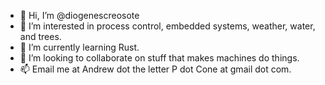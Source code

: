 - 👋 Hi, I’m @diogenescreosote
- 👀 I’m interested in process control, embedded systems, weather, water, and trees.
- 🌱 I’m currently learning Rust.
- 💞️ I’m looking to collaborate on stuff that makes machines do things.
- 📫 Email me at Andrew dot the letter P dot Cone at gmail dot com.

<!---
diogenescreosote/diogenescreosote is a ✨ special ✨ repository because its `README.md` (this file) appears on your GitHub profile.
You can click the Preview link to take a look at your changes.
--->
